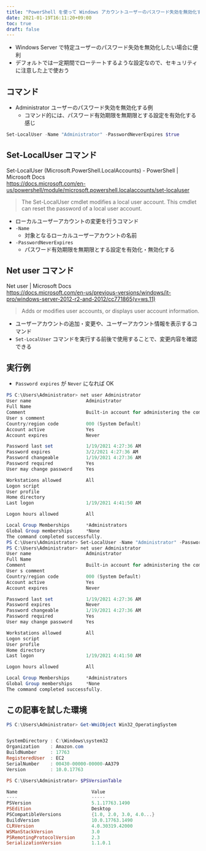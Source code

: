 ```yaml
---
title: "PowerShell を使って Windows アカウントユーザーのパスワード失効を無効化する方法"
date: 2021-01-19T16:11:20+09:00
toc: true
draft: false
---
```


- Windows Server で特定ユーザーのパスワード失効を無効化したい場合に便利
- デフォルトでは一定期間でローテートするような設定なので、セキュリティに注意した上で使おう

<!--more-->


## コマンド

- Administrator ユーザーのパスワード失効を無効化する例
    - コマンド的には、パスワード有効期限を無期限とする設定を有効化する感じ

```powershell
Set-LocalUser -Name "Administrator" -PasswordNeverExpires $true
```


## Set-LocalUser コマンド

Set-LocalUser (Microsoft.PowerShell.LocalAccounts) - PowerShell | Microsoft Docs  
https://docs.microsoft.com/en-us/powershell/module/microsoft.powershell.localaccounts/set-localuser

> The Set-LocalUser cmdlet modifies a local user account. This cmdlet can reset the password of a local user account.

- ローカルユーザーアカウントの変更を行うコマンド
- `-Name`
    - 対象となるローカルユーザーアカウントの名前
- `-PasswordNeverExpires`
    - パスワード有効期限を無期限とする設定を有効化・無効化する


## Net user コマンド

Net user | Microsoft Docs  
https://docs.microsoft.com/en-us/previous-versions/windows/it-pro/windows-server-2012-r2-and-2012/cc771865(v=ws.11)

> Adds or modifies user accounts, or displays user account information.

- ユーザーアカウントの追加・変更や、ユーザーアカウント情報を表示するコマンド
- `Set-LocalUser` コマンドを実行する前後で使用することで、変更内容を確認できる


## 実行例

- `Password expires` が `Never` になれば OK

```powershell
PS C:\Users\Administrator> net user Administrator
User name                    Administrator
Full Name
Comment                      Built-in account for administering the computer/domain
User s comment
Country/region code          000 (System Default)
Account active               Yes
Account expires              Never

Password last set            1/19/2021 4:27:36 AM
Password expires             3/2/2021 4:27:36 AM
Password changeable          1/19/2021 4:27:36 AM
Password required            Yes
User may change password     Yes

Workstations allowed         All
Logon script
User profile
Home directory
Last logon                   1/19/2021 4:41:50 AM

Logon hours allowed          All

Local Group Memberships      *Administrators
Global Group memberships     *None
The command completed successfully.
PS C:\Users\Administrator> Set-LocalUser -Name "Administrator" -PasswordNeverExpires $true
PS C:\Users\Administrator> net user Administrator
User name                    Administrator
Full Name
Comment                      Built-in account for administering the computer/domain
User s comment
Country/region code          000 (System Default)
Account active               Yes
Account expires              Never

Password last set            1/19/2021 4:27:36 AM
Password expires             Never
Password changeable          1/19/2021 4:27:36 AM
Password required            Yes
User may change password     Yes

Workstations allowed         All
Logon script
User profile
Home directory
Last logon                   1/19/2021 4:41:50 AM

Logon hours allowed          All

Local Group Memberships      *Administrators
Global Group memberships     *None
The command completed successfully.
```


## この記事を試した環境

```powershell
PS C:\Users\Administrator> Get-WmiObject Win32_OperatingSystem


SystemDirectory : C:\Windows\system32
Organization    : Amazon.com
BuildNumber     : 17763
RegisteredUser  : EC2
SerialNumber    : 00430-00000-00000-AA379
Version         : 10.0.17763

PS C:\Users\Administrator> $PSVersionTable

Name                           Value
----                           -----
PSVersion                      5.1.17763.1490
PSEdition                      Desktop
PSCompatibleVersions           {1.0, 2.0, 3.0, 4.0...}
BuildVersion                   10.0.17763.1490
CLRVersion                     4.0.30319.42000
WSManStackVersion              3.0
PSRemotingProtocolVersion      2.3
SerializationVersion           1.1.0.1
```